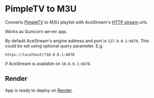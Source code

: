 # PimpleTV to M3U

Converts [PimpleTV](https://www.pimpletv.ru/) to M3U playlist with AceStream's [HTTP stream](https://wiki.acestream.media/Engine_HTTP_API#API_methods) urls.

Works as Gunicorn server app.

By default AceStream's engine address and port is `127.0.0.1:6878`. This could be set using optional query parameter. E.g.

```url
https://localhost/?10.0.0.1:6878
```

if AceStream is available on `10.0.0.1:6878`.

## Render

App is ready to deploy on [Render](https://render.com/).
